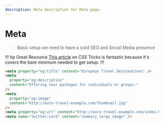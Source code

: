 ```yaml
---
description: Meta description for Meta page.
---
```


# Meta

> Basic setup we need to have a solid SEO and Social Media presence

!!! tip Great Resource
[This article](https://css-tricks.com/essential-meta-tags-social-media/) on CSS
Tricks is fantastic because it's covers the bare minimum needed to get setup.
!!!

```html
<meta property="og:title" content="European Travel Destinations" />
<meta
  property="og:description"
  content="Offering tour packages for individuals or groups."
/>
<meta
  property="og:image"
  content="http://euro-travel-example.com/thumbnail.jpg"
/>
<meta property="og:url" content="http://euro-travel-example.com/index.htm" />
<meta name="twitter:card" content="summary_large_image" />
```
